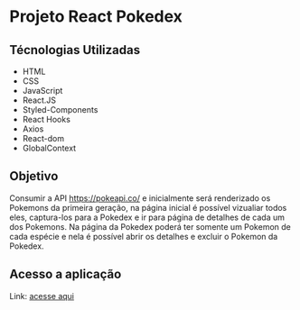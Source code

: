 # Projeto React Pokedex

## Técnologias Utilizadas

- HTML
- CSS
- JavaScript
- React.JS
- Styled-Components
- React Hooks
- Axios
- React-dom
- GlobalContext

## Objetivo

Consumir a API https://pokeapi.co/ e inicialmente será renderizado os Pokemons da primeira geração, na página inicial é possível vizualiar todos eles, captura-los para a Pokedex e ir para página de detalhes de cada um dos Pokemons. Na página da Pokedex poderá ter somente um Pokemon de cada espécie e nela é possível abrir os detalhes e excluir o Pokemon da Pokedex.

## Acesso a aplicação

Link: [acesse aqui](https://se-pokedex.netlify.app/)
